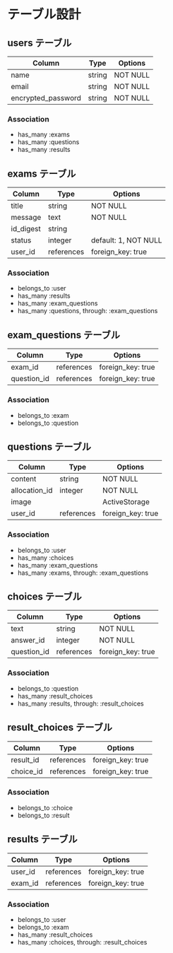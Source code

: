# テーブル設計

## users テーブル

| Column                    | Type          | Options             |
| ------------------------- | ------------- | ------------------- |
| name                    	| string       	| NOT NULL          	|
| email                   	| string       	| NOT NULL          	|
| encrypted_password      	| string       	| NOT NULL          	|

### Association

- has_many :exams
- has_many :questions
- has_many :results

## exams テーブル

| Column                    | Type          | Options             |
| ------------------------- | ------------- | ------------------- |
| title                   	| string      	| NOT NULL          	|
| message                 	| text        	| NOT NULL          	|
| id_digest               	| string      	|                   	|
| status                  	| integer     	| default: 1, NOT NULL|
| user_id                 	| references   	| foreign_key: true 	|

### Association

- belongs_to :user
- has_many :results
- has_many :exam_questions
- has_many :questions, through: :exam_questions

## exam_questions テーブル

| Column                    | Type          | Options             |
| ------------------------- | ------------- | ------------------- |
| exam_id                 	| references   	| foreign_key: true 	|
| question_id             	| references   	| foreign_key: true 	|

### Association

- belongs_to :exam
- belongs_to :question

## questions テーブル

| Column                    | Type          | Options             |
| ------------------------- | ------------- | ------------------- |
| content                 	| string       	| NOT NULL          	|
| allocation_id             | integer   	  | NOT NULL 	          |
| image                   	|               | ActiveStorage     	|
| user_id                 	| references   	| foreign_key: true 	|

### Association

- belongs_to :user
- has_many :choices
- has_many :exam_questions
- has_many :exams, through: :exam_questions

## choices テーブル

| Column                    | Type          | Options             |
| ------------------------- | ------------- | ------------------- |
| text                    	| string       	| NOT NULL          	|
| answer_id                	| integer      	| NOT NULL          	|
| question_id             	| references   	| foreign_key: true 	|

### Association

- belongs_to :question
- has_many :result_choices
- has_many :results, through: :result_choices

## result_choices テーブル

| Column                    | Type          | Options             |
| ------------------------- | ------------- | ------------------- |
| result_id               	| references   	| foreign_key: true 	|
| choice_id               	| references   	| foreign_key: true 	|

### Association

- belongs_to :choice
- belongs_to :result

## results テーブル

| Column                    | Type          | Options             |
| ------------------------- | ------------- | ------------------- |
| user_id                 	| references   	| foreign_key: true 	|
| exam_id                 	| references   	| foreign_key: true 	|

### Association

- belongs_to :user
- belongs_to :exam
- has_many :result_choices
- has_many :choices, through: :result_choices
